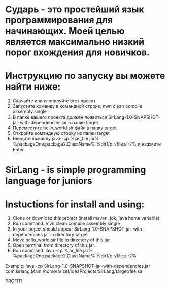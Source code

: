 # Сударь - это простейший язык программирования для начинающих. Моей целью является максимально низкий порог вхождения для новичков.
# Инструкцию по запуску вы можете найти ниже:
1. Скачайте или клонируйте этот проект
2. Запустите команду в командной строке: mvn clean compile assembly:single
3. В папке вашего проекта должен появиться  SirLang-1.0-SNAPSHOT-jar-with-dependencies.jar в папке target
4. Переместите hello_world.sir файл в папку target
5. Откройте командную строку из папки target
6. Введите команду java -cp %jar_file.jar% %packageOne.package2.ClassName% %dir1/dir/file.sir2% и нажмите Enter

# SirLang - is simple programming language for juniors
# Instuctions for install and using:
1. Clone or download this project (install maven, jdk, java home variable)
2. Run command:  mvn clean compile assembly:single
3. In your poject should appear SirLang-1.0-SNAPSHOT-jar-with-dependencies.jar in directory target
4. Move hello_world.sir file to directory of this jar.
5. Open terminal from directory of this jar.
6. Run command: java -cp %jar_file.jar% %packageOne.package2.ClassName% %dir1/dir/file.sir2%

Example: java -cp SirLang-1.0-SNAPSHOT-jar-with-dependencies.jar com.sirlang.Main /home/arizel/IdeaProjects/SirLang/target/file.sir

PROFIT!
